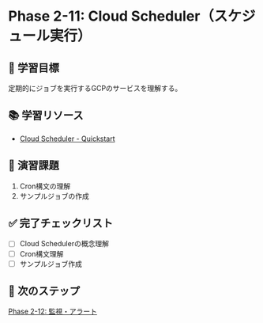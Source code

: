 # Phase 2-11: Cloud Scheduler（スケジュール実行）

## 📖 学習目標

定期的にジョブを実行するGCPのサービスを理解する。

## 📚 学習リソース

- [Cloud Scheduler - Quickstart](https://cloud.google.com/scheduler/docs/quickstart)

## 📝 演習課題

1. Cron構文の理解
2. サンプルジョブの作成

## ✅ 完了チェックリスト

- [ ] Cloud Schedulerの概念理解
- [ ] Cron構文理解
- [ ] サンプルジョブ作成

## 🔗 次のステップ

[Phase 2-12: 監視・アラート](../12-monitoring/README.md)
